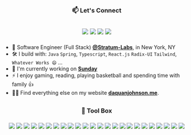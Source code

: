 <h3 align="center"> 📫 Let's Connect </h3>
<h2 align="center"> 
    
[<img src="https://img.shields.io/badge/linkedin-%230077B5.svg?style=for-the-badge&logo=linkedin&logoColor=white" />](https://linkedin.com/in/Daquanj)
<a href="mailto:daquanj.dev@gmail.com"><img src="https://img.shields.io/badge/Gmail-D14836?style=for-the-badge&logo=gmail&logoColor=white" /></a>
[<img src="https://img.shields.io/badge/youtube-%230077B5.svg?&style=for-the-badge&logo=youtube&logoColor=white&color=FF0000" />](https://www.youtube.com/@officexhourslab) 
[<img src="https://img.shields.io/badge/Medium-12100E?style=for-the-badge&logo=medium&logoColor=white" />](https://medium.com/@dj-io)

</h2>

- 🏢 Software Engineer (Full Stack) [**@Stratum-Labs**](https://www.github.com/stratum-labs), in New York, NY
- 🛠️ I build with: `Java` `Spring`, `Typescript`, `React.js` `Radix-UI` `Tailwind`, `Whatever Works 😄` ...
- 🔭 I'm currently working on [**Sunday**](https://github.com/dj-io/sunday)
- ⚡ I enjoy gaming, reading, playing basketball and spending time with family 👍
- 👨‍💻 Find everything else on my website [**daquanjohnson.me**](https://daquanjohnson.me).

<h2></h2>

<h3 align="center"> 🧰 Tool Box </h3>
<h3 align="center"> 
<img src="https://img.shields.io/badge/javascript-%23323330.svg?style=for-the-badge&logo=javascript&logoColor=%23F7DF1E"/>  
<img src="https://img.shields.io/badge/typescript-%23007ACC.svg?style=for-the-badge&logo=typescript&logoColor=white"/>
<img src="https://img.shields.io/badge/node.js-6DA55F?style=for-the-badge&logo=node.js&logoColor=white" />
<img src="https://img.shields.io/badge/java-%23ED8B00.svg?style=for-the-badge&logo=openjdk&logoColor=white"/>  
<img src="https://img.shields.io/badge/python-3670A0?style=for-the-badge&logo=python&logoColor=ffdd54"/>  
<!-- <img src="https://img.shields.io/badge/rust-%23000000.svg?style=for-the-badge&logo=rust&logoColor=orange"/> -->

<img src="https://img.shields.io/badge/react-%2320232a.svg?style=for-the-badge&logo=react&logoColor=%2361DAFB"/>  
<img src="https://img.shields.io/badge/MUI-%230081CB.svg?style=for-the-badge&logo=mui&logoColor=white" />  
<img src="https://img.shields.io/badge/radix%20ui-161618.svg?style=for-the-badge&logo=radix-ui&logoColor=white" />
<img src="https://img.shields.io/badge/styled--components-DB7093?style=for-the-badge&logo=styled-components&logoColor=white" />  
<img src="https://img.shields.io/badge/tailwindcss-%2338B2AC.svg?style=for-the-badge&logo=tailwind-css&logoColor=white" />  
<img src="https://img.shields.io/badge/jquery-%230769AD.svg?style=for-the-badge&logo=jquery&logoColor=white" />  
<img src="https://img.shields.io/badge/spring-%236DB33F.svg?style=for-the-badge&logo=spring&logoColor=white"/>  
<img src="https://img.shields.io/badge/Hibernate-59666C?style=for-the-badge&logo=Hibernate&logoColor=white" />  
<img src="https://img.shields.io/badge/FastAPI-005571?style=for-the-badge&logo=fastapi" />
<img src="https://img.shields.io/badge/postgres-%23316192.svg?style=for-the-badge&logo=postgresql&logoColor=white"/>  
<!-- <img src="https://img.shields.io/badge/-GraphQL-E10098?style=for-the-badge&logo=graphql&logoColor=white"/> -->

<img src="https://img.shields.io/badge/docker-%230db7ed.svg?style=for-the-badge&logo=docker&logoColor=white"/>  
<!-- <img src="https://img.shields.io/badge/kubernetes-%23326ce5.svg?style=for-the-badge&logo=kubernetes&logoColor=white"/> --> 
<!-- <img src="https://img.shields.io/badge/terraform-%235835CC.svg?style=for-the-badge&logo=terraform&logoColor=white" /> -->
<img src="https://img.shields.io/badge/aws-%23FF9900.svg?style=for-the-badge&logo=amazon&logoColor=white"/>  
<img src="https://img.shields.io/badge/git-%23F05033.svg?style=for-the-badge&logo=git&logoColor=white"/>  
<img src="https://img.shields.io/badge/Postman-FF6C37?style=for-the-badge&logo=postman&logoColor=white"/>  
<!-- <img src="https://img.shields.io/badge/webpack-%238DD6F9.svg?style=for-the-badge&logo=webpack&logoColor=black"/>  -->
<img src="https://img.shields.io/badge/vite-%23646CFF.svg?style=for-the-badge&logo=vite&logoColor=white" />

<img src="https://img.shields.io/badge/-jest-%23C21325?style=for-the-badge&logo=jest&logoColor=white"/>  
<!-- <img src="https://img.shields.io/badge/-playwright-%232EAD33?style=for-the-badge&logo=playwright&logoColor=white" /> -->  
<!-- <img src="https://img.shields.io/badge/-Storybook-FF4785?style=for-the-badge&logo=storybook&logoColor=white" /> -->  

<img src="https://img.shields.io/badge/JWT-black?style=for-the-badge&logo=JSON%20web%20tokens"/>  

<img src="https://img.shields.io/badge/mac%20os-000000?style=for-the-badge&logo=macos&logoColor=F0F0F0" />  
<img src="https://img.shields.io/badge/Linux-FCC624?style=for-the-badge&logo=linux&logoColor=black"/>  
<!-- <img src="https://img.shields.io/badge/bash_script-%23121011.svg?style=for-the-badge&logo=gnu-bash&logoColor=white"/> -->


[comment]: <> (<img src="https://img.shields.io/badge/Any%20Tool-black?style=for-the-badge&logo=educative" />)

</h3>


